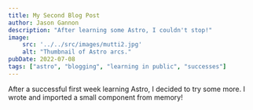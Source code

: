 ```yaml
---
title: My Second Blog Post
author: Jason Gannon
description: "After learning some Astro, I couldn't stop!"
image:
    src: '../../src/images/mutti2.jpg'
    alt: "Thumbnail of Astro arcs."
pubDate: 2022-07-08
tags: ["astro", "blogging", "learning in public", "successes"]
---
```

After a successful first week learning Astro, I decided to try some more. I wrote and imported a small component from memory!
